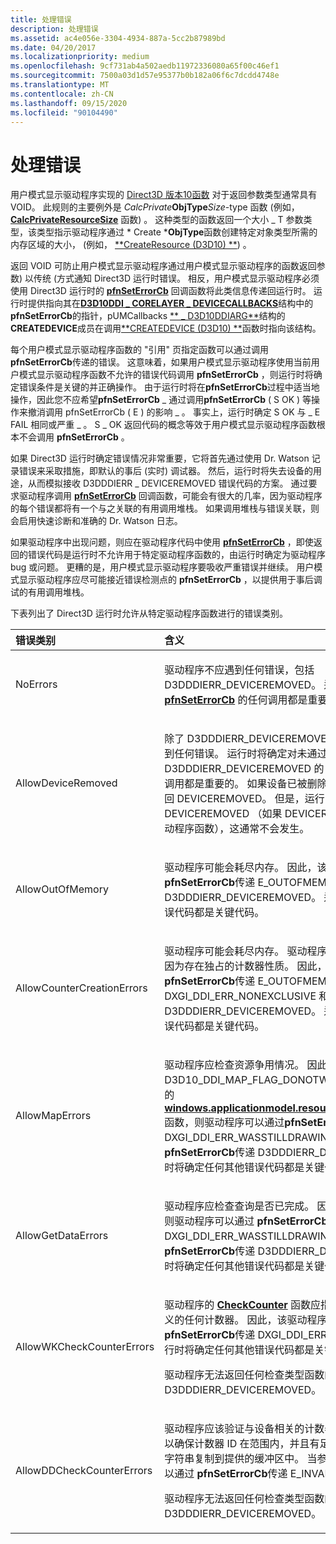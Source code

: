 ```yaml
---
title: 处理错误
description: 处理错误
ms.assetid: ac4e056e-3304-4934-887a-5cc2b87989bd
ms.date: 04/20/2017
ms.localizationpriority: medium
ms.openlocfilehash: 9cf731ab4a502aedb11972336080a65f00c46ef1
ms.sourcegitcommit: 7500a03d1d57e95377b0b182a06f6c7dcdd4748e
ms.translationtype: MT
ms.contentlocale: zh-CN
ms.lasthandoff: 09/15/2020
ms.locfileid: "90104490"
---
```

# <a name="handling-errors"></a>处理错误


用户模式显示驱动程序实现的 [Direct3D 版本10函数](/windows-hardware/drivers/ddi/index) 对于返回参数类型通常具有 VOID。 此规则的主要例外是 *CalcPrivate***ObjType***Size*-type 函数 (例如， [**CalcPrivateResourceSize**](/windows-hardware/drivers/ddi/d3d10umddi/nc-d3d10umddi-pfnd3d10ddi_calcprivateresourcesize) 函数) 。 这种类型的函数返回一个大小 \_ T 参数类型，该类型指示驱动程序通过 * Create ***ObjType**函数创建特定对象类型所需的内存区域的大小， (例如， [**CreateResource (D3D10) **](/windows-hardware/drivers/ddi/d3d10umddi/nc-d3d10umddi-pfnd3d10ddi_createresource)) 。

返回 VOID 可防止用户模式显示驱动程序通过用户模式显示驱动程序的函数返回参数) 以传统 (方式通知 Direct3D 运行时错误。 相反，用户模式显示驱动程序必须使用 Direct3D 运行时的 [**pfnSetErrorCb**](/windows-hardware/drivers/ddi/d3d10umddi/nc-d3d10umddi-pfnd3d10ddi_seterror_cb) 回调函数将此类信息传递回运行时。 运行时提供指向其在[**D3D10DDI \_ CORELAYER \_ DEVICECALLBACKS**](/windows-hardware/drivers/ddi/d3d10umddi/ns-d3d10umddi-d3d10ddi_corelayer_devicecallbacks)结构中的**pfnSetErrorCb**的指针，pUMCallbacks [** \_ D3D10DDIARG**](/windows-hardware/drivers/ddi/d3d10umddi/ns-d3d10umddi-d3d10ddiarg_createdevice)结构的**CREATEDEVICE**成员在调用[**CREATEDEVICE (D3D10) **](/windows-hardware/drivers/ddi/d3d10umddi/nc-d3d10umddi-pfnd3d10ddi_createdevice)函数时指向该结构。

每个用户模式显示驱动程序函数的 "引用" 页指定函数可以通过调用 **pfnSetErrorCb**传递的错误。 这意味着，如果用户模式显示驱动程序使用当前用户模式显示驱动程序函数不允许的错误代码调用 **pfnSetErrorCb** ，则运行时将确定错误条件是关键的并正确操作。 由于运行时将在**pfnSetErrorCb**过程中适当地操作，因此您不应希望**pfnSetErrorCb** \_ 通过调用**pfnSetErrorCb** ( S OK ) 等操作来撤消调用 pfnSetErrorCb ( E ) 的影响 \_ 。 事实上，运行时确定 S OK 与 \_ E FAIL 相同或严重 \_ 。 S \_ OK 返回代码的概念等效于用户模式显示驱动程序函数根本不会调用 **pfnSetErrorCb** 。

如果 Direct3D 运行时确定错误情况非常重要，它将首先通过使用 Dr. Watson 记录错误来采取措施，即默认的事后 (实时) 调试器。 然后，运行时将失去设备的用途，从而模拟接收 D3DDDIERR \_ DEVICEREMOVED 错误代码的方案。 通过要求驱动程序调用 [**pfnSetErrorCb**](/windows-hardware/drivers/ddi/d3d10umddi/nc-d3d10umddi-pfnd3d10ddi_seterror_cb) 回调函数，可能会有很大的几率，因为驱动程序的每个错误都将有一个与之关联的有用调用堆栈。 如果调用堆栈与错误关联，则会启用快速诊断和准确的 Dr. Watson 日志。

如果驱动程序中出现问题，则应在驱动程序代码中使用 [**pfnSetErrorCb**](/windows-hardware/drivers/ddi/d3d10umddi/nc-d3d10umddi-pfnd3d10ddi_seterror_cb) ，即使返回的错误代码是运行时不允许用于特定驱动程序函数的，由运行时确定为驱动程序 bug 或问题。 更糟的是，用户模式显示驱动程序要吸收严重错误并继续。 用户模式显示驱动程序应尽可能接近错误检测点的 **pfnSetErrorCb** ，以提供用于事后调试的有用调用堆栈。

下表列出了 Direct3D 运行时允许从特定驱动程序函数进行的错误类别。

<table>
<colgroup>
<col width="50%" />
<col width="50%" />
</colgroup>
<thead>
<tr class="header">
<th align="left">错误类别</th>
<th align="left">含义</th>
</tr>
</thead>
<tbody>
<tr class="odd">
<td align="left"><p>NoErrors</p></td>
<td align="left"><p>驱动程序不应遇到任何错误，包括 D3DDDIERR_DEVICEREMOVED。 运行时将确定对 <a href="/windows-hardware/drivers/ddi/d3d10umddi/nc-d3d10umddi-pfnd3d10ddi_seterror_cb" data-raw-source="[&lt;strong&gt;pfnSetErrorCb&lt;/strong&gt;](/windows-hardware/drivers/ddi/d3d10umddi/nc-d3d10umddi-pfnd3d10ddi_seterror_cb)"><strong>pfnSetErrorCb</strong></a> 的任何调用都是重要的。</p></td>
</tr>
<tr class="even">
<td align="left"><p>AllowDeviceRemoved</p></td>
<td align="left"><p>除了 D3DDDIERR_DEVICEREMOVED 之外，驱动程序不应遇到任何错误。 运行时将确定对未通过 D3DDDIERR_DEVICEREMOVED 的 <strong>pfnSetErrorCb</strong> 的任何调用都是重要的。 如果设备已被删除，则无需驱动程序即可返回 DEVICEREMOVED。 但是，运行时允许驱动程序返回 DEVICEREMOVED （如果 DEVICEREMOVED 干扰就具有驱动程序函数），这通常不会发生。</p></td>
</tr>
<tr class="odd">
<td align="left"><p>AllowOutOfMemory</p></td>
<td align="left"><p>驱动程序可能会耗尽内存。 因此，该驱动程序可以通过 <strong>pfnSetErrorCb</strong>传递 E_OUTOFMEMORY 和 D3DDDIERR_DEVICEREMOVED。 运行时将确定任何其他错误代码都是关键代码。</p></td>
</tr>
<tr class="even">
<td align="left"><p>AllowCounterCreationErrors</p></td>
<td align="left"><p>驱动程序可能会耗尽内存。 驱动程序还可能无法创建计数器，因为存在独占的计数器性质。 因此，该驱动程序可以通过 <strong>pfnSetErrorCb</strong>传递 E_OUTOFMEMORY、DXGI_DDI_ERR_NONEXCLUSIVE 和 D3DDDIERR_DEVICEREMOVED。 运行时将确定任何其他错误代码都是关键代码。</p></td>
</tr>
<tr class="odd">
<td align="left"><p>AllowMapErrors</p></td>
<td align="left"><p>驱动程序应检查资源争用情况。 因此，如果 D3D10_DDI_MAP_FLAG_DONOTWAIT 标志传递到驱动程序的<a href="/windows-hardware/drivers/ddi/d3d10umddi/nc-d3d10umddi-pfnd3d10ddi_resourcemap" data-raw-source="[&lt;strong&gt;ResourceMap&lt;/strong&gt;](/windows-hardware/drivers/ddi/d3d10umddi/nc-d3d10umddi-pfnd3d10ddi_resourcemap)"><strong>windows.applicationmodel.resources.core.resourcemap</strong></a>函数，则驱动程序可以通过<strong>pfnSetErrorCb</strong>传递 DXGI_DDI_ERR_WASSTILLDRAWING。 驱动程序还可以通过 <strong>pfnSetErrorCb</strong>传递 D3DDDIERR_DEVICEREMOVED。 运行时将确定任何其他错误代码都是关键代码。</p></td>
</tr>
<tr class="even">
<td align="left"><p>AllowGetDataErrors</p></td>
<td align="left"><p>驱动程序应检查查询是否已完成。 因此，如果查询尚未完成，则驱动程序可以通过 <strong>pfnSetErrorCb</strong> 传递 DXGI_DDI_ERR_WASSTILLDRAWING。 驱动程序还可以通过 <strong>pfnSetErrorCb</strong>传递 D3DDDIERR_DEVICEREMOVED。 运行时将确定任何其他错误代码都是关键代码。</p></td>
</tr>
<tr class="odd">
<td align="left"><p>AllowWKCheckCounterErrors</p></td>
<td align="left"><p>驱动程序的 <a href="/windows-hardware/drivers/ddi/d3d10umddi/nc-d3d10umddi-pfnd3d10ddi_checkcounter" data-raw-source="[&lt;strong&gt;CheckCounter&lt;/strong&gt;](/windows-hardware/drivers/ddi/d3d10umddi/nc-d3d10umddi-pfnd3d10ddi_checkcounter)"><strong>CheckCounter</strong></a> 函数应指示它是否支持运行时定义的任何计数器。 因此，该驱动程序可以通过 <strong>pfnSetErrorCb</strong>传递 DXGI_DDI_ERR_UNSUPPORTED。 运行时将确定任何其他错误代码都是关键代码。</p>
<p>驱动程序无法返回任何检查类型函数的 D3DDDIERR_DEVICEREMOVED。</p></td>
</tr>
<tr class="even">
<td align="left"><p>AllowDDCheckCounterErrors</p></td>
<td align="left"><p>驱动程序应该验证与设备相关的计数器标识符 (计数器 ID) ，以确保计数器 ID 在范围内，并且有足够的空间将每个计数器字符串复制到提供的缓冲区中。 当参数不正确时，驱动程序可以通过 <strong>pfnSetErrorCb</strong>传递 E_INVALIDARG。</p>
<p>驱动程序无法返回任何检查类型函数的 D3DDDIERR_DEVICEREMOVED。</p></td>
</tr>
</tbody>
</table>

 

